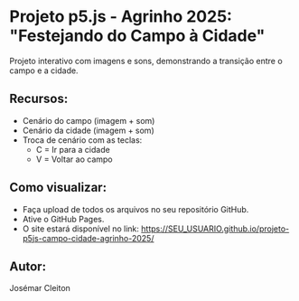 # Projeto p5.js - Agrinho 2025: "Festejando do Campo à Cidade"

Projeto interativo com imagens e sons, demonstrando a transição entre o campo e a cidade.

## Recursos:
- Cenário do campo (imagem + som)
- Cenário da cidade (imagem + som)
- Troca de cenário com as teclas:
  - C = Ir para a cidade
  - V = Voltar ao campo

## Como visualizar:
- Faça upload de todos os arquivos no seu repositório GitHub.
- Ative o GitHub Pages.
- O site estará disponível no link:
https://SEU_USUARIO.github.io/projeto-p5js-campo-cidade-agrinho-2025/

## Autor:
Josémar Cleiton
